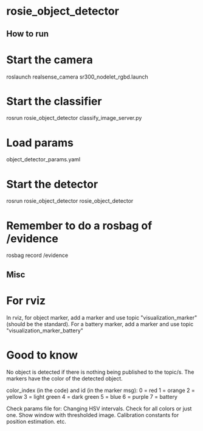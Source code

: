 # rosie_object_detector

## How to run

# Start the camera

roslaunch realsense_camera sr300_nodelet_rgbd.launch

# Start the classifier

rosrun rosie_object_detector classify_image_server.py 

# Load params

object_detector_params.yaml

# Start the detector

rosrun rosie_object_detector rosie_object_detector

# Remember to do a rosbag of /evidence

rosbag record /evidence

## Misc

# For rviz 
In rviz, for object marker, add a marker and use topic "visualization_marker" (should be the standard).
For a battery marker, add a marker and use topic "visualization_marker_battery"

# Good to know

No object is detected if there is nothing being published to the topic/s.
The markers have the color of the detected object.

color_index (in the code) and id (in the marker msg):
0 = red
1 = orange
2 = yellow
3 = light green
4 = dark green
5 = blue
6 = purple
7 = battery

Check params file for: 
Changing HSV intervals.
Check for all colors or just one.
Show window with thresholded image.
Calibration constants for position estimation.
etc.
